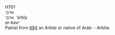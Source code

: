 H701  
ארבּי  
אַרבִּי ‎ ‘arbı̂y  
*ar-bee‘*  
Patrial from [694](h0694) an *Arbite* or native of Arab: - Arbite.  
